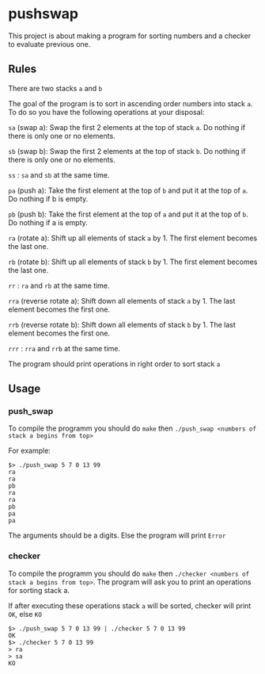 # pushswap
This project is about making a program for sorting numbers and a checker to evaluate previous one.
## Rules
There are two stacks ```a``` and ```b```

The goal of the program is to sort in ascending order numbers into stack ```a```. To do so you have the
following operations at your disposal:

```sa``` (swap a): Swap the first 2 elements at the top of stack ```a```. Do nothing if there is only one or no elements.

```sb``` (swap b): Swap the first 2 elements at the top of stack ```b```. Do nothing if there is only one or no elements.

```ss``` : ```sa``` and ```sb``` at the same time.

```pa``` (push a): Take the first element at the top of ```b``` and put it at the top of ```a```.
Do nothing if b is empty.

```pb``` (push b): Take the first element at the top of ```a``` and put it at the top of ```b```.
Do nothing if a is empty.

```ra``` (rotate a): Shift up all elements of stack ```a``` by 1.
The first element becomes the last one.

```rb``` (rotate b): Shift up all elements of stack ```b``` by 1. The first element becomes the last one.

```rr``` : ```ra``` and ```rb``` at the same time.

```rra``` (reverse rotate a): Shift down all elements of stack ```a``` by 1.
The last element becomes the first one.

```rrb``` (reverse rotate b): Shift down all elements of stack ```b``` by 1. The last element becomes the first one.

```rrr``` : ```rra``` and ```rrb``` at the same time.

The program should print operations in right order to sort stack ```a```
## Usage
### push_swap
To compile the programm you should do ```make``` then ```./push_swap <numbers of stack a begins from top>```

For example:
```
$> ./push_swap 5 7 0 13 99
ra
ra
pb
ra
ra
pb
pa
pa
```

The arguments should be a digits. Else the program will print ```Error```
### checker
To compile the programm you should do ```make``` then ```./checker <numbers of stack a begins from top>```. The program will ask you to print an operations for sorting stack a.

If after executing these operations stack ```a``` will be sorted, checker will print ```OK```, else ```KO```
```
$> ./push_swap 5 7 0 13 99 | ./checker 5 7 0 13 99
OK
$> ./checker 5 7 0 13 99
> ra
> sa
KO
```
